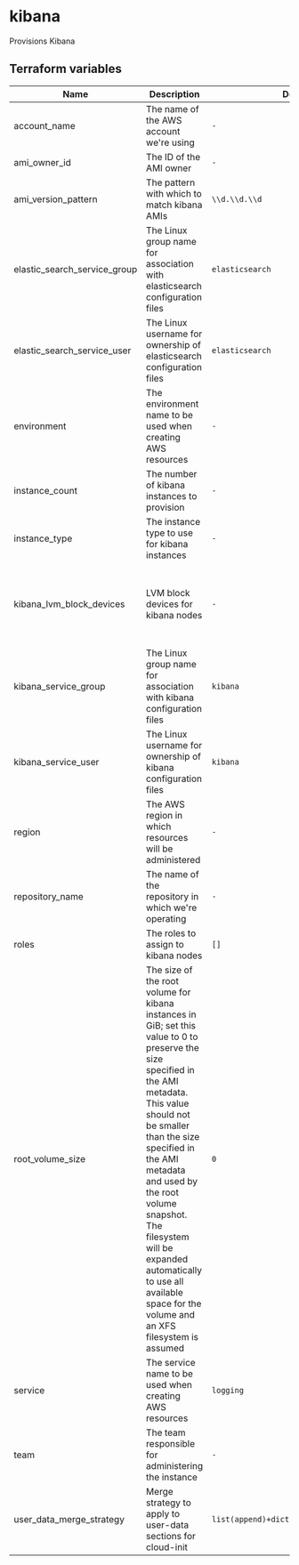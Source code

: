 # kibana

Provisions Kibana

## Terraform variables

| Name                         | Description                                                                                                                                                                                                                                                                                                                                                                  | Default                                  | Example                                                                                                                                                                                                                                                                                                           | Notes        |
| ---------------------------- | ---------------------------------------------------------------------------------------------------------------------------------------------------------------------------------------------------------------------------------------------------------------------------------------------------------------------------------------------------------------------------- | ---------------------------------------- | ----------------------------------------------------------------------------------------------------------------------------------------------------------------------------------------------------------------------------------------------------------------------------------------------------------------- | ------------ |
| account_name                 | The name of the AWS account we're using                                                                                                                                                                                                                                                                                                                                      | `-`                                      | `development`                                                                                                                                                                                                                                                                                                     | -            |
| ami_owner_id                 | The ID of the AMI owner                                                                                                                                                                                                                                                                                                                                                      | `-`                                      | `12345`                                                                                                                                                                                                                                                                                                           | -            |
| ami_version_pattern          | The pattern with which to match kibana AMIs                                                                                                                                                                                                                                                                                                                                  | `\\d.\\d.\\d`                            | `XXX`                                                                                                                                                                                                                                                                                                             | -            |
| elastic_search_service_group | The Linux group name for association with elasticsearch configuration files                                                                                                                                                                                                                                                                                                  | `elasticsearch`                          | `my_group`                                                                                                                                                                                                                                                                                                        | -            |
| elastic_search_service_user  | The Linux username for ownership of elasticsearch configuration files                                                                                                                                                                                                                                                                                                        | `elasticsearch`                          | `my_user`                                                                                                                                                                                                                                                                                                         | -            |
| environment                  | The environment name to be used when creating AWS resources                                                                                                                                                                                                                                                                                                                  | `-`                                      | `my_environment`                                                                                                                                                                                                                                                                                                  | -            |
| instance_count               | The number of kibana instances to provision                                                                                                                                                                                                                                                                                                                                  | `-`                                      | `1`                                                                                                                                                                                                                                                                                                               | -            |
| instance_type                | The instance type to use for kibana instances                                                                                                                                                                                                                                                                                                                                | `-`                                      | `t3.medium`                                                                                                                                                                                                                                                                                                       | -            |
| kibana_lvm_block_devices     | LVM block devices for kibana nodes                                                                                                                                                                                                                                                                                                                                           | `-`                                      | `[{aws_volume_size_gb: "10",filesystem_resize_tool: "xfs_growfs",lvm_logical_volume_device_node: "/dev/abc",lvm_physical_volume_device_node: "/dev/def"},{aws_volume_size_gb: "10",filesystem_resize_tool: "xfs_growfs",lvm_logical_volume_device_node: "/dev/abc",lvm_physical_volume_device_node: "/dev/def"}]` | -            |
| kibana_service_group         | The Linux group name for association with kibana configuration files                                                                                                                                                                                                                                                                                                         | `kibana`                                 | `my_group`                                                                                                                                                                                                                                                                                                        | -            |
| kibana_service_user          | The Linux username for ownership of kibana configuration files                                                                                                                                                                                                                                                                                                               | `kibana`                                 | `my_user`                                                                                                                                                                                                                                                                                                         | -            |
| region                       | The AWS region in which resources will be administered                                                                                                                                                                                                                                                                                                                       | `-`                                      | `eu-west-2`                                                                                                                                                                                                                                                                                                       | -            |
| repository_name              | The name of the repository in which we're operating                                                                                                                                                                                                                                                                                                                          | `-`                                      | `logging-stack`                                                                                                                                                                                                                                                                                                   | `deprecated` |
| roles                        | The roles to assign to kibana nodes                                                                                                                                                                                                                                                                                                                                          | `[]`                                     | `["role_a","role_b"]`                                                                                                                                                                                                                                                                                             | -            |
| root_volume_size             | The size of the root volume for kibana instances in GiB; set this value to 0 to preserve the size specified in the AMI metadata. This value should not be smaller than the size specified in the AMI metadata and used by the root volume snapshot. The filesystem will be expanded automatically to use all available space for the volume and an XFS filesystem is assumed | `0`                                      | `-`                                                                                                                                                                                                                                                                                                               | -            |
| service                      | The service name to be used when creating AWS resources                                                                                                                                                                                                                                                                                                                      | `logging`                                | `-`                                                                                                                                                                                                                                                                                                               | -            |
| team                         | The team responsible for administering the instance                                                                                                                                                                                                                                                                                                                          | `-`                                      | `platform`                                                                                                                                                                                                                                                                                                        | -            |
| user_data_merge_strategy     | Merge strategy to apply to user-data sections for cloud-init                                                                                                                                                                                                                                                                                                                 | `list(append)+dict(recurse_array)+str()` | `-`                                                                                                                                                                                                                                                                                                               | -            |
